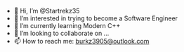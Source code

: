 - 👋 Hi, I’m @Startrekz35
- 👀 I’m interested in trying to become a Software Engineer
- 🌱 I’m currently learning Modern C++
- 💞️ I’m looking to collaborate on ...
- 📫 How to reach me: burkz3905@outlook.com

<!---
Startrekz35/Startrekz35 is a ✨ special ✨ repository because its `README.md` (this file) appears on your GitHub profile.
You can click the Preview link to take a look at your changes.
--->
